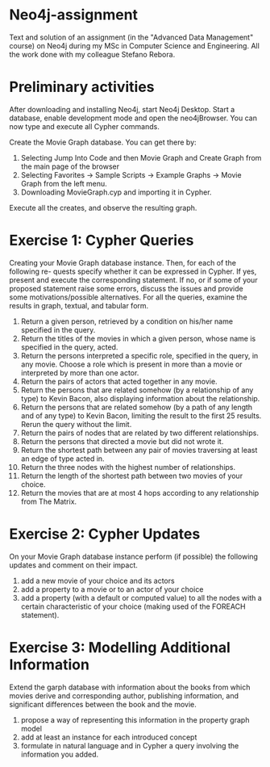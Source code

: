 # Neo4j-assignment
Text and solution of an assignment (in the "Advanced Data Management" course) on Neo4j during my MSc in Computer Science and Engineering.
All the work done with my colleague Stefano Rebora.

# Preliminary activities

After downloading and installing Neo4j, start Neo4j Desktop. Start a database, enable development mode and open the neo4jBrowser. You can now type and execute all Cypher commands.

Create the Movie Graph database. You can get there by:

1) Selecting Jump Into Code and then Movie Graph and Create Graph from
the main page of the browser
2) Selecting Favorites → Sample Scripts → Example Graphs → Movie Graph from the left menu.
3) Downloading MovieGraph.cyp and importing it in Cypher. 

Execute all the creates, and observe the resulting graph.


# Exercise 1: Cypher Queries

Creating your Movie Graph database instance. Then, for each of the following re- quests specify whether it can be expressed in Cypher. If yes, present and execute the corresponding statement. If no, or if some of your proposed statement raise some errors, discuss the issues and provide some motivations/possible alternatives.
For all the queries, examine the results in graph, textual, and tabular form.
1. Return a given person, retrieved by a condition on his/her name specified in the query.
2. Return the titles of the movies in which a given person, whose name is specified in the query, acted.
3. Return the persons interpreted a specific role, specified in the query, in any movie. Choose a role which is present in more than a movie or interpreted by more than one actor.
4. Return the pairs of actors that acted together in any movie.
5. Return the persons that are related somehow (by a relationship of any type) to Kevin Bacon, also displaying information about the relationship.
6. Return the persons that are related somehow (by a path of any length and of any type) to Kevin Bacon, limiting the result to the first 25 results. Rerun the query without the limit.
7. Return the pairs of nodes that are related by two different relationships.
8. Return the persons that directed a movie but did not wrote it.
9. Return the shortest path between any pair of movies traversing at least an edge of type acted in.
10. Return the three nodes with the highest number of relationships.
11. Return the length of the shortest path between two movies of your choice.
12. Return the movies that are at most 4 hops according to any relationship from The Matrix.
 
# Exercise 2: Cypher Updates

On your Movie Graph database instance perform (if possible) the following updates and comment on their impact.
1. add a new movie of your choice and its actors
2. add a property to a movie or to an actor of your choice
3. add a property (with a default or computed value) to all the nodes with a certain characteristic of your choice (making used of the FOREACH statement).

# Exercise 3: Modelling Additional Information
Extend the garph database with information about the books from which movies derive and corresponding author, publishing information, and significant differences between the book and the movie.
1. propose a way of representing this information in the property graph model
2. add at least an instance for each introduced concept
3. formulate in natural language and in Cypher a query involving the information you added.
